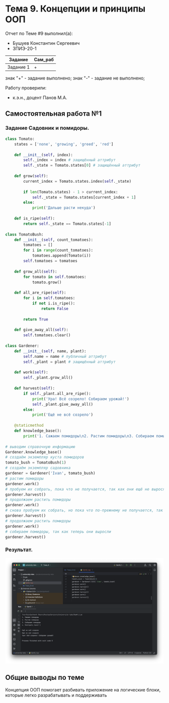 # Тема 9. Концепции и принципы ООП
Отчет по Теме #9 выполнил(а):
- Бушуев Константин Сергеевич
- ЗПИЭ-20-1

| Задание    | Сам_раб |
|------------|---------|
| Задание 1  | +       |

знак "+" - задание выполнено; знак "-" - задание не выполнено;

Работу проверили:
- к.э.н., доцент Панов М.А.

## Самостоятельная работа №1
### Задание Садовник и помидоры.

```python
class Tomato:
    states = ['none', 'growing', 'greed', 'red']

    def __init__(self, index):
        self._index = index # защищённый аттрибут
        self._state = Tomato.states[0] # защищённый аттрибут

    def grow(self):
        current_index = Tomato.states.index(self._state)

        if len(Tomato.states) - 1 > current_index:
            self._state = Tomato.states[current_index + 1]
        else:
            print('Дальше расти некуда')

    def is_ripe(self):
        return self._state == Tomato.states[-1]

class TomatoBush:
    def __init__(self, count_tomatoes):
        tomatoes = []
        for i in range(count_tomatoes):
            tomatoes.append(Tomato(i))
        self.tomatoes = tomatoes

    def grow_all(self):
        for tomato in self.tomatoes:
            tomato.grow()

    def all_are_ripe(self):
        for i in self.tomatoes:
            if not i.is_ripe():
                return False

        return True

    def give_away_all(self):
        self.tomatoes.clear()

class Gardener:
    def __init__(self, name, plant):
        self.name = name # публичный аттрибут
        self._plant = plant # защищённый аттрибут

    def work(self):
        self._plant.grow_all()

    def harvest(self):
        if self._plant.all_are_ripe():
            print('Ура! Всё созрело! Собираем урожай!')
            self._plant.give_away_all()
        else:
            print('Ещё не всё созрело')

    @staticmethod
    def knowledge_base():
        print('1. Сажаем помидоры\n2. Растим помидоры\n3. Собираем помидоры\n4. Повторить пункт 1\n')

# выводим справочную информацию
Gardener.knowledge_base()
# создаём экземпляр куста помидоров
tomato_bush = TomatoBush(1)
# создаём экземпляр садовника
gardener = Gardener('Ivan', tomato_bush)
# растим помидоры
gardener.work()
# пробуем их собрать, пока что не получается, так как они ещё не выросли
gardener.harvest()
# продолжаем растить помидоры
gardener.work()
# снова пробуем их собрать, но пока что по-прежнему не получается, так как они ещё не выросли
gardener.harvest()
# продолжаем растить помидоры
gardener.work()
# собираем помидоры, так как теперь они выросли
gardener.harvest()
```

### Результат.

![Результат задания 1](./pic/Sam9_1.png)

## Общие выводы по теме

Концепция ООП помогает разбивать приложение на логические блоки, которые легко разрабатывать и поддерживать 